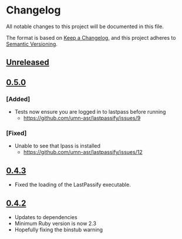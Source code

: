 # Changelog
All notable changes to this project will be documented in this file.

The format is based on [Keep a Changelog](https://keepachangelog.com/en/1.0.0/),
and this project adheres to [Semantic Versioning](https://semver.org/spec/v2.0.0.html).

## [Unreleased]

## [0.5.0]

### [Added]
- Tests now ensure you are logged in to lastpass before running
  - https://github.com/umn-asr/lastpassify/issues/9

### [Fixed]
- Unable to see that lpass is installed
  - https://github.com/umn-asr/lastpassify/issues/12

## [0.4.3]

- Fixed the loading of the LastPassify executable.

## [0.4.2]

- Updates to dependencies
- Minimum Ruby version is now 2.3
- Hopefully fixing the binstub warning

[Unreleased]: https://github.com/umn-asr/lastpassify/compare/v0.5.0...HEAD
[0.5.0]: https://github.com/umn-asr/lastpassify/compare/v0.4.3...v0.5.0
[0.4.3]: https://github.com/umn-asr/lastpassify/compare/v0.4.2...v0.4.3
[0.4.2]: https://github.com/umn-asr/lastpassify/compare/3997abac1101eb75c91543241651976be4d49f73...HEAD
